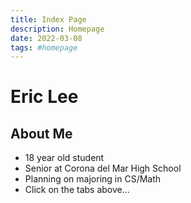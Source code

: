 ```yaml
---
title: Index Page
description: Homepage
date: 2022-03-08
tags: #homepage
---
```


# Eric Lee

## About Me

- 18 year old student
- Senior at Corona del Mar High School
- Planning on majoring in CS/Math
- Click on the tabs above...
